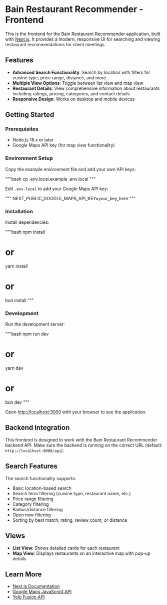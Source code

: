 # Bain Restaurant Recommender - Frontend

This is the frontend for the Bain Restaurant Recommender application, built with [Next.js](https://nextjs.org). It provides a modern, responsive UI for searching and viewing restaurant recommendations for client meetings.

## Features

- **Advanced Search Functionality**: Search by location with filters for cuisine type, price range, distance, and more
- **Multiple View Options**: Toggle between list view and map view
- **Restaurant Details**: View comprehensive information about restaurants including ratings, pricing, categories, and contact details
- **Responsive Design**: Works on desktop and mobile devices

## Getting Started

### Prerequisites

- Node.js 18.x or later
- Google Maps API key (for map view functionality)

### Environment Setup

Copy the example environment file and add your own API keys:

"""bash
cp .env.local.example .env.local
"""

Edit `.env.local` to add your Google Maps API key:

"""
NEXT_PUBLIC_GOOGLE_MAPS_API_KEY=your_key_here
"""

### Installation

Install dependencies:

"""bash
npm install
# or
yarn install
# or
bun install
"""

### Development

Run the development server:

"""bash
npm run dev
# or
yarn dev
# or
bun dev
"""

Open [http://localhost:3000](http://localhost:3000) with your browser to see the application.

## Backend Integration

This frontend is designed to work with the Bain Restaurant Recommender backend API. Make sure the backend is running on the correct URL (default: `http://localhost:8000/api`).

## Search Features

The search functionality supports:

- Basic location-based search
- Search term filtering (cuisine type, restaurant name, etc.)
- Price range filtering
- Category filtering
- Radius/distance filtering
- Open now filtering
- Sorting by best match, rating, review count, or distance

## Views

- **List View**: Shows detailed cards for each restaurant
- **Map View**: Displays restaurants on an interactive map with pop-up details

## Learn More

- [Next.js Documentation](https://nextjs.org/docs)
- [Google Maps JavaScript API](https://developers.google.com/maps/documentation/javascript/overview)
- [Yelp Fusion API](https://www.yelp.com/developers/documentation/v3)
